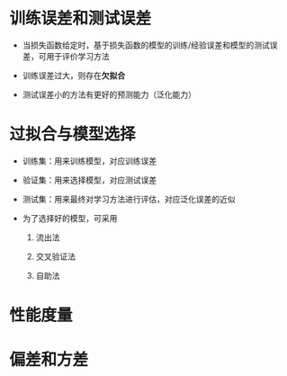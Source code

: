 # 训练误差和测试误差
* 当损失函数给定时，基于损失函数的模型的训练/经验误差和模型的测试误差，可用于评价学习方法

* 训练误差过大，则存在**欠拟合**

* 测试误差小的方法有更好的预测能力（泛化能力）

# 过拟合与模型选择
* 训练集：用来训练模型，对应训练误差

* 验证集：用来选择模型，对应测试误差

* 测试集：用来最终对学习方法进行评估，对应泛化误差的近似

* 为了选择好的模型，可采用
    1. 流出法
    
    2. 交叉验证法

    3. 自助法

# 性能度量

# 偏差和方差

